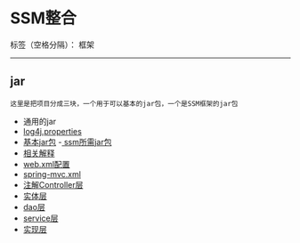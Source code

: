 #  SSM整合

标签（空格分隔）： 框架

---

## jar
<code>这里是把项目分成三块，一个用于可以基本的jar包，一个是SSM框架的jar包</code>
- 通用的jar
- [log4j.properties](https://github.com/gpnine/JAVAWeb-Advanced/blob/master/zcl-webapp/log4j.properties)
- [基本jar包](https://github.com/gpnine/JAVAWeb-Advanced/blob/master/zcl-framework/pom.xml)
-[ ssm所需jar包](https://github.com/gpnine/JAVAWeb-Advanced/blob/master/zcl-ssm/pom.xml)
- [相关解释](https://blog.csdn.net/zxc456733/article/details/78854326)
- [web.xml配置](https://github.com/gpnine/JAVAWeb-Advanced/blob/master/zcl-webapp/src/main/webapp/WEB-INF/web.xml)
- [spring-mvc.xml](https://github.com/gpnine/JAVAWeb-Advanced/blob/master/zcl-webapp/src/main/resources/spring-mvc.xml)
- [注解Controller层](https://github.com/gpnine/JAVAWeb-Advanced/tree/master/zcl-webapp/src/main/java/com/project/controller)
- [实体层](https://github.com/gpnine/JAVAWeb-Advanced/tree/master/zcl-webapp/src/main/java/com/project/entity)
- [dao层](https://github.com/gpnine/JAVAWeb-Advanced/tree/master/zcl-webapp/src/main/java/com/project/dao)
- [service层](https://github.com/gpnine/JAVAWeb-Advanced/tree/master/zcl-webapp/src/main/java/com/project/service)
- [实现层](https://github.com/gpnine/JAVAWeb-Advanced/tree/master/zcl-webapp/src/main/java/com/project/service/impl)
